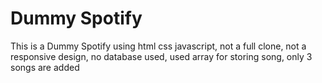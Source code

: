 # Dummy Spotify
This is a Dummy Spotify using html css javascript, 
not a full clone,
not a responsive design,
no database used,
used array for storing song,
only 3 songs are added
